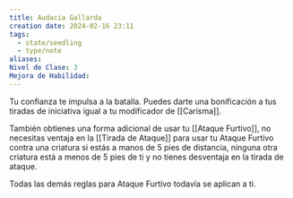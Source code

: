 ```yaml
---
title: Audacia Gallarda
creation date: 2024-02-16 23:11
tags:
  - state/seedling
  - type/note
aliases: 
Nivel de Clase: 3
Mejora de Habilidad:
---
```

Tu confianza te impulsa a la batalla. Puedes darte una bonificación a tus tiradas de iniciativa igual a tu modificador de [[Carisma]].

También obtienes una forma adicional de usar tu [[Ataque Furtivo]], no necesitas ventaja en la [[Tirada de Ataque]] para usar tu Ataque Furtivo contra una criatura si estás a manos de 5 pies de distancia,
ninguna otra criatura está a menos de 5 pies de ti y no tienes desventaja en la tirada de ataque.

Todas las demás reglas para Ataque Furtivo todavía se aplican a ti.

